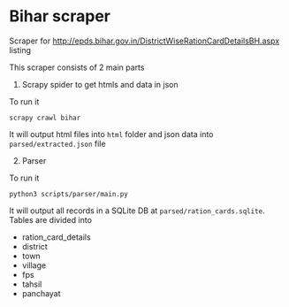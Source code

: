 # Bihar scraper
Scraper for http://epds.bihar.gov.in/DistrictWiseRationCardDetailsBH.aspx listing 

This scraper consists of 2 main parts

1. Scrapy spider to get htmls and data in json

To run it
```
scrapy crawl bihar
```

It will output html files into `html` folder and json data into `parsed/extracted.json` file


2. Parser 

To run it
```
python3 scripts/parser/main.py
```

It will output all records in a SQLite DB at `parsed/ration_cards.sqlite`. 
Tables are divided into

- ration_card_details
- district 
- town
- village
- fps
- tahsil
- panchayat


